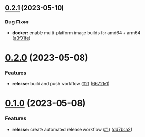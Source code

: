 ## [0.2.1](https://github.com/kloud-cnf/workflows/compare/v0.2.0...v0.2.1) (2023-05-10)


### Bug Fixes

* **docker:** enable multi-platform image builds for amd64 + arm64 ([a3f01fe](https://github.com/kloud-cnf/workflows/commit/a3f01fe198dd2150913bad692b4dd395767ca30a))

# [0.2.0](https://github.com/kloud-cnf/workflows/compare/v0.1.0...v0.2.0) (2023-05-08)


### Features

* **release:** build and push workflow ([#2](https://github.com/kloud-cnf/workflows/issues/2)) ([6672fe1](https://github.com/kloud-cnf/workflows/commit/6672fe155c3020a6fe9efe86b6e21630f49c30ee))

# [0.1.0](https://github.com/kloud-cnf/workflows/compare/v0.0.0...v0.1.0) (2023-05-08)


### Features

* **release:** create automated release workflow ([#1](https://github.com/kloud-cnf/workflows/issues/1)) ([dd7bca2](https://github.com/kloud-cnf/workflows/commit/dd7bca2f1527ed7e3826c8a90c31fc27aeea1ca1))
